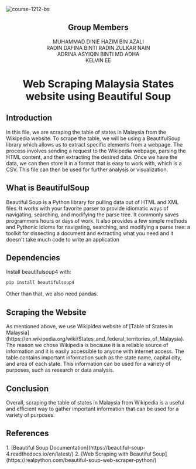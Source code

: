 ![course-1212-bs](https://user-images.githubusercontent.com/120595244/213877440-1971c0d7-16e6-4858-b1a8-9da0d876705f.jpg)

<h2 align="center">
  Group Members
  <br> 
</h2>

<p align="center">
  <a>MUHAMMAD DINIE HAZIM BIN AZALI</a><br>
  <a>RADIN DAFINA BINTI RADIN ZULKAR NAIN</a><br>
  <a>ADRINA ASYIQIN BINTI MD ADHA</a><br>
  <a>KELVIN EE</a><br>
</p>

<h1 align="center">
  Web Scraping Malaysia States website using Beautiful Soup
  <br>
</h1>

<h2>Introduction</h2>
In this file, we are scraping the table of states in Malaysia from the Wikipedia website. To scrape the table, we will be using a BeautifulSoup library which allows us to extract specific elements from a webpage. The process involves sending a request to the Wikipedia webpage, parsing the HTML content, and then extracting the desired data. Once we have the data, we can then store it in a format that is easy to work with, which is a CSV. This file can then be used for further analysis or visualization.


<h2>What is BeautifulSoup</h2>

Beautiful Soup is a Python library for pulling data out of HTML and XML files. It works with your favorite parser to provide idiomatic ways of navigating, searching, and modifying the parse tree. It commonly saves programmers hours or days of work. It also provides a few simple methods and Pythonic idioms for navigating, searching, and modifying a parse tree: a toolkit for dissecting a document and extracting what you need and it doesn't take much code to write an application

<h2>Dependencies</h2>

Install beautifulsoup4 with:

```sh
pip install beautifulsoup4
```

Other than that, we also need pandas.

<h2>Scraping the Website</h2>
As mentioned above, we use Wikipidea website of [Table of States in Malaysia](https://en.wikipedia.org/wiki/States_and_federal_territories_of_Malaysia). The reason we chose Wikipedia is because it is a reliable source of information and it is easily accessible to anyone with internet access. The table contains important information such as the state name, capital city, and area of each state. This information can be used for a variety of purposes, such as research or data analysis.

<h2>Conclusion</h2>
Overall, scraping the table of states in Malaysia from Wikipedia is a useful and efficient way to gather important information that can be used for a variety of purposes.

<h2>References</h2>
  1. [Beautiful Soup Documentation](https://beautiful-soup-4.readthedocs.io/en/latest/)
  2. [Web Scraping with Beautiful Soup](https://realpython.com/beautiful-soup-web-scraper-python/)
